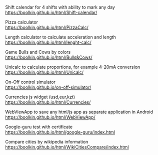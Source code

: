 Shift calendar for 4 shifts with ability to mark any day  
https://boolkin.github.io/html/Shift-calendar/


Pizza calculator  
https://boolkin.github.io/html/PizzaCalc/


Length calculator to calculate acceleration and length  
https://boolkin.github.io/html/lenght-calc/


Game Bulls and Cows by colors  
https://boolkin.github.io/html/Bulls&Cows/


Unicalc to calculate proportions, for example 4-20mA conversion  
https://boolkin.github.io/html/Unicalc/


On-Off control simulator  
https://boolkin.github.io/on-off-simulator/


Currencies js widget (usd,eur,kzt)  
https://boolkin.github.io/html/Currencies/


WebViewApp to save any html/js app as separate application in Android  
https://boolkin.github.io/html/WebViewApp/  


Google-guru test with certificate  
https://boolkin.github.io/html/google-guru/index.html 

Compare cities by wikipedia information
https://boolkin.github.io/html/WikiCitiesCompare/index.html 

